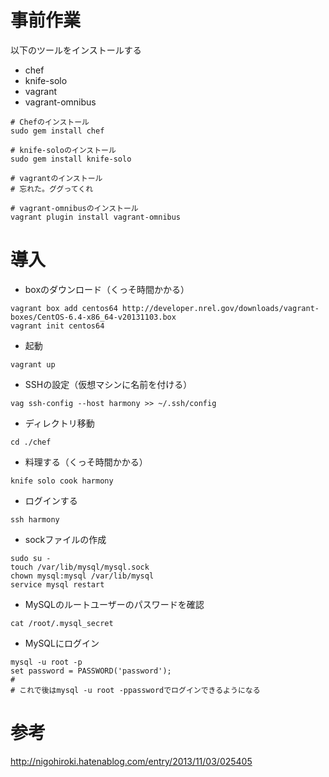 # 事前作業
以下のツールをインストールする

* chef
* knife-solo
* vagrant
* vagrant-omnibus

```
# Chefのインストール
sudo gem install chef

# knife-soloのインストール
sudo gem install knife-solo

# vagrantのインストール
# 忘れた。ググってくれ

# vagrant-omnibusのインストール
vagrant plugin install vagrant-omnibus
```
# 導入

* boxのダウンロード（くっそ時間かかる） 
```
vagrant box add centos64 http://developer.nrel.gov/downloads/vagrant-boxes/CentOS-6.4-x86_64-v20131103.box
vagrant init centos64
```
* 起動
```
vagrant up
```
* SSHの設定（仮想マシンに名前を付ける）
```
vag ssh-config --host harmony >> ~/.ssh/config
```
* ディレクトリ移動
```
cd ./chef
```
* 料理する（くっそ時間かかる）
```
knife solo cook harmony
```
* ログインする
```
ssh harmony
```
* sockファイルの作成
```
sudo su -
touch /var/lib/mysql/mysql.sock
chown mysql:mysql /var/lib/mysql
service mysql restart
```
* MySQLのルートユーザーのパスワードを確認
```
cat /root/.mysql_secret
```
* MySQLにログイン
```
mysql -u root -p
set password = PASSWORD('password');
# 
# これで後はmysql -u root -ppasswordでログインできるようになる
```

# 参考
<http://nigohiroki.hatenablog.com/entry/2013/11/03/025405>

